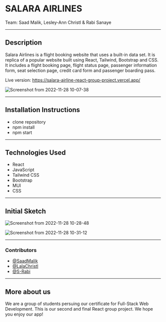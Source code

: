 # SALARA AIRLINES
Team: Saad Malik, Lesley-Ann Christl & Rabi Sanaye

---

## Description

Salara Airlines is a flight booking website that uses a built-in data set. It is replica of a popular website built using React, Tailwind, Bootstrap and CSS. It includes a flight booking page, flight status page, passenger information form, seat selection page, credit card form and passenger boarding pass. 

Live version: https://salara-airline-react-group-project.vercel.app/

![Screenshot from 2022-11-28 10-07-38](https://user-images.githubusercontent.com/40118542/204242812-b5f0d114-28d5-445c-93c0-24239266ea79.png)

---

## Installation Instructions
- clone repository 
- npm install
- npm start

---

## Technologies Used
- React
- JavaScript
- Tailwind CSS
- Bootstrap
- MUI
- CSS

---

## Initial Sketch

![Screenshot from 2022-11-28 10-28-48](https://user-images.githubusercontent.com/40118542/204243594-6fe75d87-a921-4920-bb9c-5fabf284cd7a.png)

![Screenshot from 2022-11-28 10-31-12](https://user-images.githubusercontent.com/40118542/204243630-1939d18d-f8f6-44ea-9155-26741c7aeeb3.png)


---

### Contributors
- [@SaadMalik
](https://github.com/saadmalik200)
- [@LalaChristl
](https://github.com/LalaChristl)
- [@S-Rabi
](https://github.com/S-Rabi)

---

## More about us
We are a group of students persuing our certificate for Full-Stack Web Development. This is our second and final React group project. We hope you enjoy our app!
